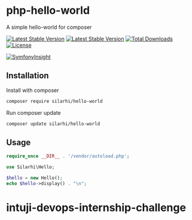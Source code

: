 # php-hello-world
A simple hello-world for composer

 [![Latest Stable Version](https://github.com/silarhi/php-hello-world/workflows/Tests/badge.svg)](https://github.com/silarhi/php-hello-world/workflows/Tests/badge.svg)
 [![Latest Stable Version](https://poser.pugx.org/silarhi/hello-world/v/stable)](https://packagist.org/packages/silarhi/hello-world)
[![Total Downloads](https://poser.pugx.org/silarhi/hello-world/downloads)](https://packagist.org/packages/silarhi/hello-world)
[![License](https://poser.pugx.org/silarhi/hello-world/license)](https://packagist.org/packages/silarhi/hello-world)


[![SymfonyInsight](https://insight.symfony.com/projects/5d582202-1186-4ce7-82c7-c4d3a2c11807/big.svg)](https://insight.symfony.com/projects/5d582202-1186-4ce7-82c7-c4d3a2c11807)

Installation
------------

Install with composer
``` bash
composer require silarhi/hello-world
```

Run composer update
``` bash
composer update silarhi/hello-world
```

Usage
-----

``` php
require_once __DIR__ . '/vendor/autoload.php';

use Silarhi\Hello;

$hello = new Hello();
echo $hello->display() . "\n";
```
# intuji-devops-internship-challenge
